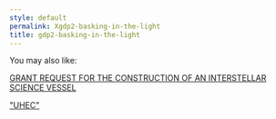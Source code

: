 ```yaml
---
style: default
permalink: Xgdp2-basking-in-the-light
title: gdp2-basking-in-the-light
---
```

You may also like:

[GRANT REQUEST FOR THE CONSTRUCTION OF AN INTERSTELLAR SCIENCE VESSEL](http://scp-wiki.net/grant-request-for-the-construction-of-an-interstellar-scienc)

["UHEC"](http://scp-wiki.net/goc-tale-sequence-uhec)
